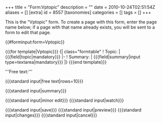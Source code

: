 +++
title = "Form:Vptopic"
description = ""
date = 2010-10-24T02:51:54Z
aliases = []
[extra]
id = 8557
[taxonomies]
categories = []
tags = []
+++

<noinclude>
This is the "Vptopic" form.
To create a page with this form, enter the page name below;
if a page with that name already exists, you will be sent to a form to edit that page.


{{#forminput:form=Vptopic}}

</noinclude><includeonly>
<div id="wikiPreview" style="display: none; padding-bottom: 25px; margin-bottom: 25px; border-bottom: 1px solid #AAAAAA;"></div>
{{{for template|Vptopic}}}
{| class="formtable"
! Topic:
| {{{field|topic|mandatory}}}
|-
! Summary:
| {{{field|summary|input type=textarea|mandatory}}}
|}
{{{end template}}}

'''Free text:'''

{{{standard input|free text|rows=10}}}


{{{standard input|summary}}}

{{{standard input|minor edit}}} {{{standard input|watch}}}

{{{standard input|save}}} {{{standard input|preview}}} {{{standard input|changes}}} {{{standard input|cancel}}}
</includeonly>
